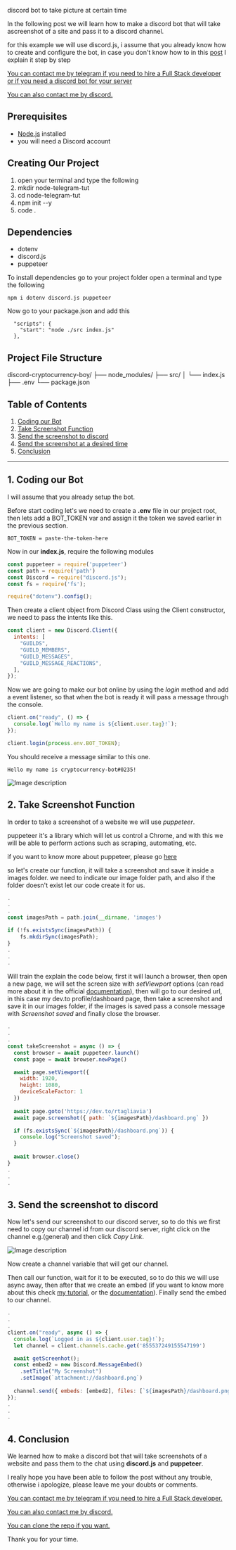 discord bot to take picture at certain time

In the following post we will learn how to make a discord bot that will take ascreenshot of a site and pass it to a discord channel.

for this example we will use discord.js, i assume that you already know how to create and configure the bot, in case you don't know how to in this [post](https://dev.to/rtagliavia/how-to-create-a-discord-bot-with-discordjs-and-nodejs-plb) I explain it step by step 

[You can contact me by telegram if you need to hire a Full Stack developer or if you need a discord bot for your server](https://t.me/rtagliajs)

[You can also contact me by discord.](Appu#9136)

## Prerequisites

- [Node.js](https://nodejs.org/en/download/) installed
- you will need a Discord account

## Creating Our Project

1. open your terminal and type the following
2. mkdir node-telegram-tut
3. cd node-telegram-tut
4. npm init --y
5. code .

## Dependencies

- dotenv
- discord.js
- puppeteer

To install dependencies go to your project folder open a terminal and type the following

```console
npm i dotenv discord.js puppeteer
```

Now go to your package.json and add this

```console
  "scripts": {
    "start": "node ./src index.js"
  },
```

## Project File Structure

discord-cryptocurrency-boy/
├── node_modules/
├── src/
│   └── index.js
├── .env
└── package.json


## Table of Contents

1. [Coding our Bot](#coding-our-discord-bot)
2. [Take Screenshot Function](#screenshot-functions)
3. [Send the screenshot to discord](#send-the-screenshot)
4. [Send the screenshot at a desired time](#send-the-screenshot-at-a-desired-time)
5. [Conclusion](#conclusion)

---

## 1. Coding our Bot <a name="coding-our-discord-bot"></a>

I will assume that you already setup the bot.

Before start coding let's we need to create a **.env** file in our project root, then lets add a BOT_TOKEN var and assign it the token we saved earlier in the previous section.


```
BOT_TOKEN = paste-the-token-here
```

Now in our **index.js**, require the following modules

```js
const puppeteer = require('puppeteer')
const path = require('path')
const Discord = require("discord.js");
const fs = require('fs');

require("dotenv").config();
```

Then create a client object from Discord Class using the Client constructor, we need to pass the intents like this.


```js
const client = new Discord.Client({
  intents: [
    "GUILDS",
    "GUILD_MEMBERS",
    "GUILD_MESSAGES",
    "GUILD_MESSAGE_REACTIONS",
  ],
});
```

Now we are going to make our bot online by using the *login* method and add a event listener, so that when the bot is ready it will pass a message through the console.

```js
client.on("ready", () => {
  console.log(`Hello my name is ${client.user.tag}!`);
});

client.login(process.env.BOT_TOKEN);
```

You should receive a message similar to this one.

```console
Hello my name is cryptocurrency-bot#0235!
```


![Image description](https://dev-to-uploads.s3.amazonaws.com/uploads/articles/gqb4tpmdw8rp6ztwwl6n.png)


## 2. Take Screenshot Function <a name="screenshot-functionst"></a>

In order to take a screenshot of a website we will use *puppeteer*.

puppeteer it's a library which will let us control a Chrome, and with this we will be able to perform actions such as scraping, automating, etc.

if you want to know more about puppeteer, please go [here](https://pptr.dev/)

so let's create our function, it will take a screenshot and save it inside a images folder. we need to indicate our image folder path, and also if the folder doesn't exist let our code create it for us.

```js
.
.
.
const imagesPath = path.join(__dirname, 'images')

if (!fs.existsSync(imagesPath)) {
    fs.mkdirSync(imagesPath);
}
.
.
.
```

Will train the explain the code below, first it will launch a browser, then open a new page, we will set the screen size with *setViewport* options (can read more about it in the official [documentation](https://pptr.dev/api/puppeteer.page.setviewport)),  then will go to our desired url, in this case my dev.to profile/dashboard page, then take a screenshot and save it in our images folder, if the images is saved pass a console message with *Screenshot saved* and finally close the browser.

```js
.
.
.
const takeScreenshot = async () => {
  const browser = await puppeteer.launch()
  const page = await browser.newPage()

  await page.setViewport({
    width: 1920,
    height: 1080,
    deviceScaleFactor: 1
  })
  
  await page.goto('https://dev.to/rtagliavia')
  await page.screenshot({ path: `${imagesPath}/dashboard.png` })

  if (fs.existsSync(`${imagesPath}/dashboard.png`)) {
    console.log("Screenshot saved");
  }
  
  await browser.close()
}
.
.
.
```

## 3. Send the screenshot to discord <a name="send-the-screenshot"></a>

Now let's send our screenshot to our discord server, so to do this we first need to copy our channel id from our discord server, right click on the channel e.g.(general) and then click *Copy Link*. 

![Image description](https://dev-to-uploads.s3.amazonaws.com/uploads/articles/20yx7gwaced306taaun0.png)

Now create a channel variable that will get our channel.

Then call our function, wait for it to be executed, so to do this we will use async away, then after that we create an embed (if you want to know more about this check [my tutorial](https://dev.to/rtagliavia/how-to-create-a-discord-bot-with-discordjs-and-nodejs-plb), or the [documentation](https://discord.js.org/#/docs/discord.js/main/class/EmbedBuilder)). Finally send the embed to our channel.


```js
.
.
.
client.on("ready", async () => {
  console.log(`Logged in as ${client.user.tag}!`);
  let channel = client.channels.cache.get('855537249155547199')

  await getScreenhot();
  const embed2 = new Discord.MessageEmbed()
    .setTitle("My Screenshot")
    .setImage(`attachment://dashboard.png`)
    
  channel.send({ embeds: [embed2], files: [`${imagesPath}/dashboard.png`] });
});
.
.
.
```


## 4. Conclusion <a name="conclusion"></a>

We learned how to make a discord bot that will take screenshots of a website and pass them to the chat using **discord.js** and **puppeteer**.

I really hope you have been able to follow the post without any trouble, otherwise i apologize, please leave me your doubts or comments.

[You can contact me by telegram if you need to hire a Full Stack developer.](https://t.me/rtagliajs)

[You can also contact me by discord.](Appu#9136)

[You can clone the repo if you want.](https://github.com/rtagliaviaz/cryptocurrency-discord-bot)

Thank you for your time.
